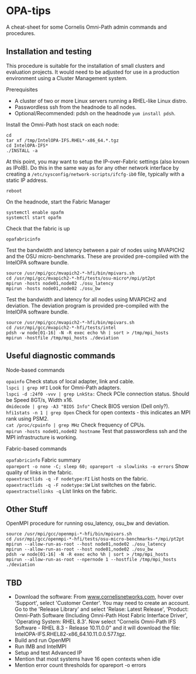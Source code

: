 # OPA-tips
A cheat-sheet for some Cornelis Omni-Path admin commands and procedures.

## Installation and testing
This procedure is suitable for the installation of small clusters and evaluation projects. It would need to be adjusted for use in a production environment using a Cluster Management system.

Prerequisites
- A cluster of two or more Linux servers running a RHEL-like Linux distro.
- Passwordless ssh from the headnode to all nodes.
- Optional/Recommended: pdsh on the headnode ```yum install pdsh```.
 
Install the Omni-Path host stack on each node:
```
cd
tar xf /tmp/IntelOPA-IFS.RHEL*-x86_64.*.tgz
cd IntelOPA-IFS*
./INSTALL -a
```
At this point, you may want to setup the IP-over-Fabric settings (also known as IPoIB). Do this in the same way as for any other network interface by creating a ```/etc/sysconfig/network-scripts/ifcfg-ib0``` file, typically with a static IP address.
```
reboot
```
On the headnode, start the Fabric Manager
```
systemctl enable opafm
systemctl start opafm
```
Check that the fabric is up
```
opafabricinfo
```
Test the bandwidth and latency between a pair of nodes using MVAPICH2 and the OSU micro-benchmarks. These are provided pre-compiled with the IntelOPA software bundle.
```
source /usr/mpi/gcc/mvapich2-*-hfi/bin/mpivars.sh
cd /usr/mpi/gcc/mvapich2-*-hfi/tests/osu-micro*/mpi/pt2pt
mpirun -hosts node01,node02 ./osu_latency
mpirun -hosts node01,node02 ./osu_bw
```
Test the bandwidth and latency for all nodes using MVAPICH2 and deviation. The deviation program is provided pre-compiled with the IntelOPA software bundle.
```
source /usr/mpi/gcc/mvapich2-*-hfi/bin/mpivars.sh
cd /usr/mpi/gcc/mvapich2-*-hfi/tests/intel
pdsh -w node[01-16] -N -R exec echo %h | sort > /tmp/mpi_hosts
mpirun -hostfile /tmp/mpi_hosts ./deviation
```

## Useful diagnostic commands
Node-based commands

```opainfo``` Check status of local adapter, link and cable.<br>
```lspci | grep HFI``` Look for Omni-Path adapters.<br>
```lspci -d :24f0 -vvv | grep LnkSta:``` Check PCIe connection status. Should be Speed 8GT/s, Width x16.<br>
```dmidecode | grep -A3 "BIOS Info"``` Check BIOS version (Dell only?).<br>
```hfi1stats -n 1 | grep Open``` Check for open contexts - this indicates an MPI rank using PSM2.<br>
```cat /proc/cpuinfo | grep MHz``` Check frequency of CPUs.<br>
```mpirun -hosts node01,node02 hostname``` Test that passwordless ssh and the MPI infrastructure is working.<br>

Fabric-based commands

```opafabricinfo``` Fabric summary<br>
```opareport -o none -C; sleep 60; opareport -o slowlinks -o errors``` Show quality of links in the fabric.<br>
```opaextractlids -q -F nodetype:FI``` List hosts on the fabric.<br>
```opaextractlids -q -F nodetype:SW``` List switches on the fabric.<br>
```opaextractsellinks -q``` List links on the fabric.<br>






## Other Stuff
OpenMPI procedure for running osu_latency, osu_bw and deviation.
```
source /usr/mpi/gcc/openmpi-*-hfi/bin/mpivars.sh
cd /usr/mpi/gcc/openmpi-*-hfi/tests/osu-micro-benchmarks-*/mpi/pt2pt
mpirun --allow-run-as-root --host node01,node02 ./osu_latency
mpirun --allow-run-as-root --host node01,node02 ./osu_bw
pdsh -w node[01-16] -N -R exec echo %h | sort > /tmp/mpi_hosts
mpirun --allow-run-as-root --npernode 1 --hostfile /tmp/mpi_hosts ./deviation
```
## TBD
- Download the software: From www.cornelisnetworks.com, hover over 'Support', select 'Customer Center'. You may need to create an account. Go to the 'Release Library' and select 'Relase: Latest Release', 'Product: Omni-Path Software (Including Omni-Path Host Fabric Interface Driver', 'Operating System: RHEL 8.3'. Now select "Cornelis Omni-Path IFS Software - RHEL 8.3 - Release 10.11.0.0" and it will download the file: IntelOPA-IFS.RHEL82-x86_64.10.11.0.0.577.tgz.
- Build and run OpenMPI
- Run IMB and IntelMPI
- Setup and test Advanced IP
- Mention that most systems have 16 open contexts when idle
- Mention error count thresholds for opareport -o errors






